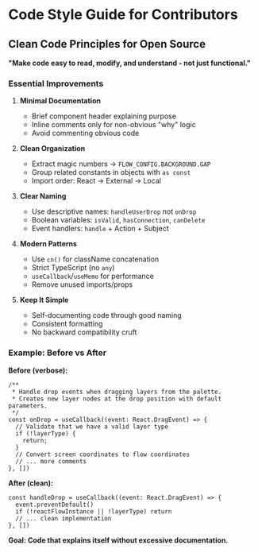 # Code Style Guide for Contributors

## Clean Code Principles for Open Source

**"Make code easy to read, modify, and understand - not just functional."**

### Essential Improvements

1. **Minimal Documentation**
   - Brief component header explaining purpose
   - Inline comments only for non-obvious "why" logic
   - Avoid commenting obvious code

2. **Clean Organization**
   - Extract magic numbers → `FLOW_CONFIG.BACKGROUND.GAP`
   - Group related constants in objects with `as const`
   - Import order: React → External → Local

3. **Clear Naming**
   - Use descriptive names: `handleUserDrop` not `onDrop`
   - Boolean variables: `isValid`, `hasConnection`, `canDelete`
   - Event handlers: `handle` + Action + Subject

4. **Modern Patterns**
   - Use `cn()` for className concatenation
   - Strict TypeScript (no `any`)
   - `useCallback`/`useMemo` for performance
   - Remove unused imports/props

5. **Keep It Simple**
   - Self-documenting code through good naming
   - Consistent formatting
   - No backward compatibility cruft

### Example: Before vs After

**Before (verbose):**
```tsx
/**
 * Handle drop events when dragging layers from the palette.
 * Creates new layer nodes at the drop position with default parameters.
 */
const onDrop = useCallback((event: React.DragEvent) => {
  // Validate that we have a valid layer type
  if (!layerType) {
    return;
  }
  // Convert screen coordinates to flow coordinates
  // ... more comments
}, [])
```

**After (clean):**
```tsx
const handleDrop = useCallback((event: React.DragEvent) => {
  event.preventDefault()
  if (!reactFlowInstance || !layerType) return
  // ... clean implementation
}, [])
```

**Goal: Code that explains itself without excessive documentation.**
